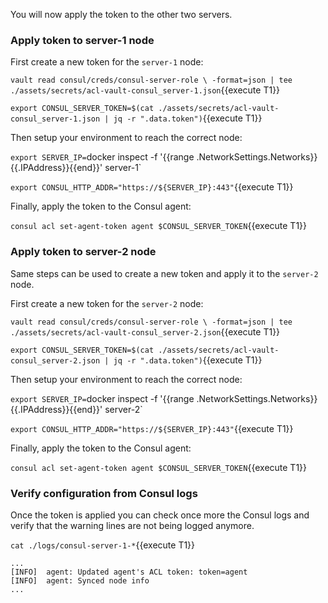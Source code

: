 You will now apply the token to the other two servers.

### Apply token to server-1 node

First create a new token for the `server-1` node:

`vault read consul/creds/consul-server-role \
  -format=json | tee ./assets/secrets/acl-vault-consul_server-1.json`{{execute T1}}

`export CONSUL_SERVER_TOKEN=$(cat ./assets/secrets/acl-vault-consul_server-1.json | jq -r ".data.token")`{{execute T1}}

Then setup your environment to reach the correct node:

`export SERVER_IP=`docker inspect -f '{{range .NetworkSettings.Networks}}{{.IPAddress}}{{end}}' server-1`

`export CONSUL_HTTP_ADDR="https://${SERVER_IP}:443"`{{execute T1}}

Finally, apply the token to the Consul agent:

`consul acl set-agent-token agent $CONSUL_SERVER_TOKEN`{{execute T1}}

### Apply token to server-2 node

Same steps can be used to create a new token and apply it to the `server-2` node.

First create a new token for the `server-2` node:

`vault read consul/creds/consul-server-role \
  -format=json | tee ./assets/secrets/acl-vault-consul_server-2.json`{{execute T1}}

`export CONSUL_SERVER_TOKEN=$(cat ./assets/secrets/acl-vault-consul_server-2.json | jq -r ".data.token")`{{execute T1}}

Then setup your environment to reach the correct node:

`export SERVER_IP=`docker inspect -f '{{range .NetworkSettings.Networks}}{{.IPAddress}}{{end}}' server-2`

`export CONSUL_HTTP_ADDR="https://${SERVER_IP}:443"`{{execute T1}}

Finally, apply the token to the Consul agent:

`consul acl set-agent-token agent $CONSUL_SERVER_TOKEN`{{execute T1}}


### Verify configuration from Consul logs

Once the token is applied you can check once more the Consul logs and verify 
that the warning lines are not being logged anymore.

`cat ./logs/consul-server-1-*`{{execute T1}}

```
...
[INFO]  agent: Updated agent's ACL token: token=agent
[INFO]  agent: Synced node info
...
```